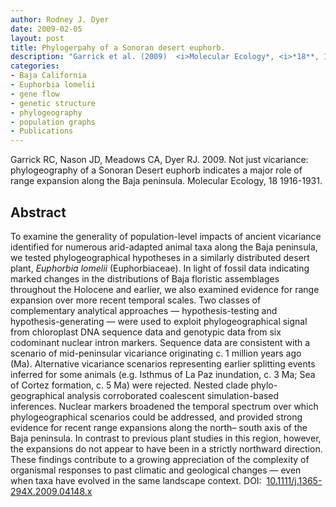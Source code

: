 ```yaml
---
author: Rodney J. Dyer
date: 2009-02-05
layout: post
title: Phylogerpahy of a Sonoran desert euphorb.
description: "Garrick et al. (2009)  <i>Molecular Ecology*, <i>*18**, 1916-1931."
categories: 
- Baja California
- Euphorbia lomelii
- gene flow
- genetic structure
- phylogeography
- population graphs
- Publications
---
```

Garrick RC, Nason JD, Meadows CA, Dyer RJ. 2009. Not just vicariance: phylogeography of a Sonoran Desert euphorb indicates a major role of range expansion along the Baja peninsula. Molecular Ecology, 18 1916-1931.
## Abstract
To examine the generality of population-level impacts of ancient vicariance identified for numerous arid-adapted animal taxa along the Baja peninsula, we tested phylogeographical hypotheses in a similarly distributed desert plant, <i>Euphorbia lomelii</i> (Euphorbiaceae). In light of fossil data indicating marked changes in the distributions of Baja floristic assemblages throughout the Holocene and earlier, we also examined evidence for range expansion over more recent temporal scales. Two classes of complementary analytical approaches — hypothesis-testing and hypothesis-generating — were used to exploit phylogeographical signal from chloroplast DNA sequence data and genotypic data from six codominant nuclear intron markers. Sequence data are consistent with a scenario of mid-peninsular vicariance originating c. 1 million years ago (Ma). Alternative vicariance scenarios representing earlier splitting events inferred for some animals (e.g. Isthmus of La Paz inundation, c. 3 Ma; Sea of Cortez formation, c. 5 Ma) were rejected. Nested clade phylo- geographical analysis corroborated coalescent simulation-based inferences. Nuclear markers broadened the temporal spectrum over which phylogeographical scenarios could be addressed, and provided strong evidence for recent range expansions along the north– south axis of the Baja peninsula. In contrast to previous plant studies in this region, however, the expansions do not appear to have been in a strictly northward direction. These findings contribute to a growing appreciation of the complexity of organismal responses to past climatic and geological changes — even when taxa have evolved in the same landscape context.
DOI: 
[10.1111/j.1365-294X.2009.04148.x](https://drive.google.com/open?id=0B0T81CzLjtfPbFl6WVJEekpUR1U&authuser=0)
